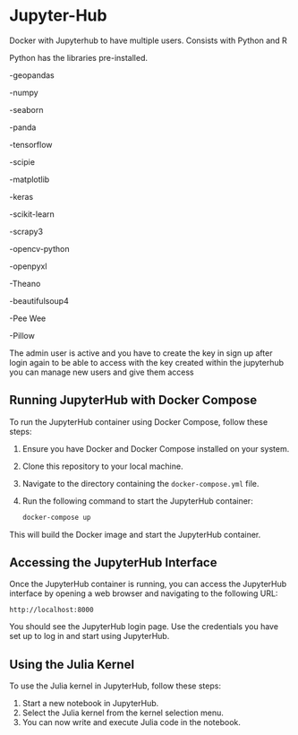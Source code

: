 # Jupyter-Hub
Docker with Jupyterhub to have multiple users.
Consists with Python and R

Python has the libraries pre-installed.
  
 -geopandas
 
 -numpy
  
  -seaborn
  
  -panda
  
  -tensorflow
  
  -scipie
  
  -matplotlib
  
  -keras
  
  -scikit-learn
  
  -scrapy3
  
  -opencv-python
  
  -openpyxl
  
  -Theano
  
  -beautifulsoup4
  
  -Pee Wee
  
  -Pillow

The admin user is active and you have to create the key in sign up after login again to be able to access with the key created within the jupyterhub you can manage new users and give them access

## Running JupyterHub with Docker Compose

To run the JupyterHub container using Docker Compose, follow these steps:

1. Ensure you have Docker and Docker Compose installed on your system.
2. Clone this repository to your local machine.
3. Navigate to the directory containing the `docker-compose.yml` file.
4. Run the following command to start the JupyterHub container:

   ```sh
   docker-compose up
   ```

This will build the Docker image and start the JupyterHub container.

## Accessing the JupyterHub Interface

Once the JupyterHub container is running, you can access the JupyterHub interface by opening a web browser and navigating to the following URL:

```
http://localhost:8000
```

You should see the JupyterHub login page. Use the credentials you have set up to log in and start using JupyterHub.

## Using the Julia Kernel

To use the Julia kernel in JupyterHub, follow these steps:

1. Start a new notebook in JupyterHub.
2. Select the Julia kernel from the kernel selection menu.
3. You can now write and execute Julia code in the notebook.
